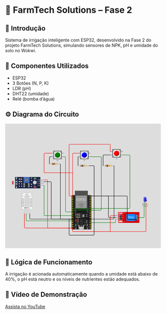 # 🌱 FarmTech Solutions – Fase 2

## 🚀 Introdução
Sistema de irrigação inteligente com ESP32, desenvolvido na Fase 2 do projeto FarmTech Solutions, simulando sensores de NPK, pH e umidade do solo no Wokwi.

## 🧩 Componentes Utilizados
- ESP32
- 3 Botões (N, P, K)
- LDR (pH)
- DHT22 (umidade)
- Relé (bomba d’água)

## ⚙️ Diagrama do Circuito
![Circuito Wokwi](./docs/circuito.png)

## 🧠 Lógica de Funcionamento
A irrigação é acionada automaticamente quando a umidade está abaixo de 40%, o pH está neutro e os níveis de nutrientes estão adequados.

## 🎥 Vídeo de Demonstração
[Assista no YouTube](https://youtu.be/HWMqe39e738)
